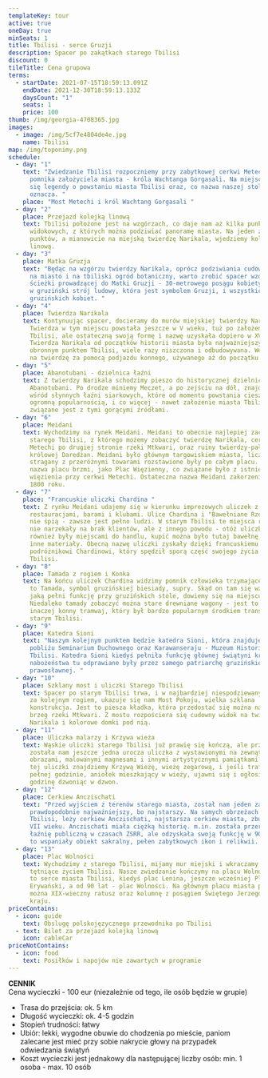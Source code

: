 ```yaml
---
templateKey: tour
active: true
oneDay: true
minSeats: 1
title: Tbilisi - serce Gruzji
description: Spacer po zakątkach starego Tbilisi
discount: 0
tileTitle: Cena grupowa
terms:
  - startDate: 2021-07-15T18:59:13.091Z
    endDate: 2021-12-30T18:59:13.133Z
    daysCount: "1"
    seats: 1
    price: 100
thumb: /img/georgia-4708365.jpg
images:
  - image: /img/5cf7e4804de4e.jpg
    name: Tbilisi
map: /img/toponimy.png
schedule:
  - day: "1"
    text: "Zwiedzanie Tbilisi rozpoczniemy przy zabytkowej cerkwi Metechi, tuż obok
      pomnika założyciela miasta - króla Wachtanga Gorgasali. Na miejscu dowiemy
      się legendy o powstaniu miasta Tbilisi oraz, co nazwa naszej stolicy
      oznacza. "
    place: "Most Metechi i król Wachtang Gorgasali "
  - day: "2"
    place: Przejazd kolejką linową
    text: Tbilisi położone jest na wzgórzach, co daje nam aż kilka punktów
      widokowych, z których można podziwiać panoramę miasta. Na jeden z takich
      punktów, a mianowicie na miejską twierdzę Narikala, wjedziemy kolejką
      linową.
  - day: "3"
    place: Matka Gruzja
    text: "Będąc na wzgórzu twierdzy Narikala, oprócz podziwiania cudownych widoków
      na miasto i na tbiliski ogród botaniczny, warto zrobić spacer wzdłuż
      ścieżki prowadzącej do Matki Gruzji - 30-metrowego posągu kobiety ubranej
      w gruziński strój ludowy, która jest symbolem Gruzji, i wszystkich
      gruzińskich kobiet. "
  - day: "4"
    place: Twierdza Narikala
    text: Kontynuując spacer, docieramy do murów miejskiej twierdzy Narikala.
      Twierdza w tym miejscu powstała jeszcze w V wieku, tuż po założeniu miasta
      Tbilisi, ale ostateczną swoją formę i nazwę uzyskała dopiero w XVI-XVII.
      Twierdza Narikala od początków historii miasta była najważniejszym
      obronnym punktem Tbilisi, wiele razy niszczona i odbudowywana. Wejdziemy
      na twierdzę za pomocą podjazdu konnego, używanego aż do początku XX wieku.
  - day: "5"
    place: Abanotubani - dzielnica łaźni
    text: Z twierdzy Narikala schodzimy pieszo do historycznej dzielnicy łaźni
      Abanotubani. Po drodze miniemy Meczet, a po zejściu na dół, znajdziemy się
      wśród słynnych łaźni siarkowych, które od momentu powstania cieszą się
      ogromną popularnością, i co więcej - nawet założenie miasta Tbilisi
      związane jest z tymi gorącymi źródłami.
  - day: "6"
    place: Meidani
    text: Wychodzimy na rynek Meidani. Meidani to obecnie najlepiej zachowany plac
      starego Tbilisi, z którego możemy zobaczyć twierdzę Narikala, cerkiew
      Metechi po drugiej stronie rzeki Mtkwari, oraz ruiny twierdzy-pałacu
      królowej Daredżan. Meidani było głównym targowiskiem miasta, liczne
      stragany z przeróżnymi towarami rozstawione były po całym placu. Stara
      nazwa placu brzmi, jako Plac Więzienny, co związane było z istnieniem
      więzienia przy cerkwi Metechi. Ostateczna nazwa Meidani zakorzeniła się w
      1800 roku.
  - day: "7"
    place: "Francuskie uliczki Chardina "
    text: Z rynku Meidani udajemy się w kierunku imprezowych uliczek z wieloma
      restauracjami, barami i klubami. Ulice Chardina i "Bawełniane Rzędy" nigdy
      nie śpią - zawsze jest pełno ludzi. W starym Tbilisi te miejsca również
      nie narzekały na brak klientów, ale z innego powodu - otóż uliczki te
      również były miejscami do handlu, kupić można było tutaj bawełnę, wełnę i
      inne materiały. Obecną nazwę uliczki zyskały dzięki francuskiemu
      podróżnikowi Chardinowi, który spędził sporą część swojego życia właśnie w
      Tbilisi.
  - day: "8"
    place: Tamada z rogiem i Konka
    text: Na końcu uliczek Chardina widzimy pomnik człowieka trzymającego róg. Jest
      to Tamada, symbol gruzińskiej biesiady, supry. Skąd on tam się wziął i
      jaką pełni funkcję przy gruzińskich stole, dowiemy się na miejscu.
      Niedaleko tamady zobaczyć można stare drewniane wagony - jest to "konka",
      inaczej konny tramwaj, który był bardzo popularnym środkiem transportu w
      starym Tbilisi.
  - day: "9"
    place: Katedra Sioni
    text: "Naszym kolejnym punktem będzie katedra Sioni, która znajduje się w
      pobliżu Seminarium Duchownego oraz Karawanseraju - Muzeum Historii Miasta
      Tbilisi. Katedra Sioni kiedyś pełniła funkcję głównej świątyni kraju i
      nabożeństwa tu odprawiane były przez samego patriarchę gruzińskiej cerkwi
      prawosławnej. "
  - day: "10"
    place: Szklany most i uliczki Starego Tbilisi
    text: Spacer po starym Tbilisi trwa, i w najbardziej niespodziewanym momencie,
      za kolejnym rogiem, ukazuje się nam Most Pokoju, wielka szklana
      konstrukcja. Jest to piesza kładka, która przedostać się można na drugi
      brzeg rzeki Mtkwari. Z mostu rozpościera się cudowny widok na twierdzę
      Narikala i kolorowe domki pod nią.
  - day: "11"
    place: Uliczka malarzy i Krzywa wieża
    text: Wąskie uliczki starego Tbilisi już prawię się kończą, ale przed końcem,
      została nam jeszcze jedna urocza uliczka z wystawionymi na zewnątrz
      obrazami, malowanymi magnesami i innymi artystycznymi pamiątkami. Na końcu
      tej uliczki znajdziemy Krzywą Wieżę, wieżę zegarową, i jeśli trafimy tam o
      pełnej godzinie, aniołek mieszkający w wieży, ujawni się i ogłosi nam
      godzinę dzwoniąc w dzwon.
  - day: "12"
    place: Cerkiew Anczischati
    text: "Przed wyjściem z terenów starego miasta, został nam jeden zabytek,
      prawdopodobnie najważniejszy, bo najstarszy. Na samych obrzeżach starego
      Tbilisi, leży cerkiew Anczischati, najstarsza cerkiew miasta, zbudowana w
      VII wieku. Anczischati miała ciężką historię. m.in. została przerobiona na
      łaźnię publiczną w czasach ZSRR, ale odzyskała swoją funkcję w 90'. Jest
      to wspaniały obiekt sakralny, pełen zabytkowych ikon i relikwii. "
  - day: "13"
    place: Plac Wolności
    text: Wychodzimy z starego Tbilisi, mijamy mur miejski i wkraczamy w nowoczesne,
      tętniące życiem Tbilisi. Nasze zwiedzanie kończymy na placu Wolności. Jest
      to serce miasta Tbilisi, kiedyś plac Lenina, jeszcze wcześniej Plac
      Erywański, a od 90 lat - plac Wolności. Na głównym placu miasta podziwiać
      można XIX-wieczny ratusz oraz kolumnę z posągiem Świętego Jerzego, patrona
      kraju.
priceContains:
  - icon: guide
    text: Obslugę polskojęzycznego przewodnika po Tbilisi
  - text: Bilet za przejazd kolejką linową
    icon: cableCar
priceNotContains:
  - icon: food
    text: Posiłków i napojów nie zawartych w programie
---
```

**CENNIK**\
Cena wycieczki - 100 eur (niezależnie od tego, ile osób będzie w grupie)

* Trasa do przejścia: ok. 5 km 
* Długość wycieczki: ok. 4-5 godzin 
* Stopień trudności: łatwy 
* Ubiór: lekki, wygodne obuwie do chodzenia po mieście, paniom zalecane jest mieć przy sobie nakrycie głowy na przypadek odwiedzania świątyń 
* Koszt wycieczki jest jednakowy dla następującej liczby osób: min. 1 osoba - max. 10 osób